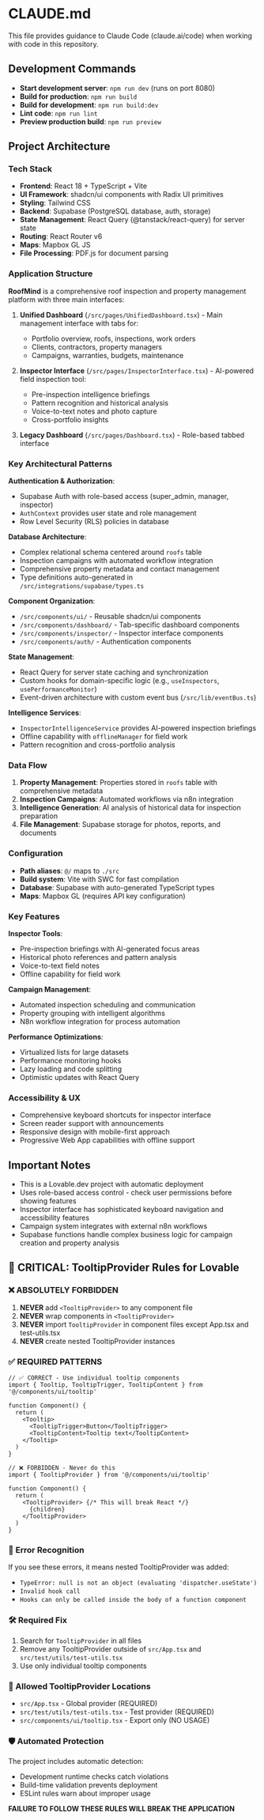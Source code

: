 # CLAUDE.md

This file provides guidance to Claude Code (claude.ai/code) when working with code in this repository.

## Development Commands

- **Start development server**: `npm run dev` (runs on port 8080)
- **Build for production**: `npm run build`
- **Build for development**: `npm run build:dev`
- **Lint code**: `npm run lint`
- **Preview production build**: `npm run preview`

## Project Architecture

### Tech Stack
- **Frontend**: React 18 + TypeScript + Vite
- **UI Framework**: shadcn/ui components with Radix UI primitives
- **Styling**: Tailwind CSS
- **Backend**: Supabase (PostgreSQL database, auth, storage)
- **State Management**: React Query (@tanstack/react-query) for server state
- **Routing**: React Router v6
- **Maps**: Mapbox GL JS
- **File Processing**: PDF.js for document parsing

### Application Structure

**RoofMind** is a comprehensive roof inspection and property management platform with three main interfaces:

1. **Unified Dashboard** (`/src/pages/UnifiedDashboard.tsx`) - Main management interface with tabs for:
   - Portfolio overview, roofs, inspections, work orders
   - Clients, contractors, property managers
   - Campaigns, warranties, budgets, maintenance

2. **Inspector Interface** (`/src/pages/InspectorInterface.tsx`) - AI-powered field inspection tool:
   - Pre-inspection intelligence briefings
   - Pattern recognition and historical analysis
   - Voice-to-text notes and photo capture
   - Cross-portfolio insights

3. **Legacy Dashboard** (`/src/pages/Dashboard.tsx`) - Role-based tabbed interface

### Key Architectural Patterns

**Authentication & Authorization**:
- Supabase Auth with role-based access (super_admin, manager, inspector)
- `AuthContext` provides user state and role management
- Row Level Security (RLS) policies in database

**Database Architecture**:
- Complex relational schema centered around `roofs` table
- Inspection campaigns with automated workflow integration
- Comprehensive property metadata and contact management
- Type definitions auto-generated in `/src/integrations/supabase/types.ts`

**Component Organization**:
- `/src/components/ui/` - Reusable shadcn/ui components
- `/src/components/dashboard/` - Tab-specific dashboard components
- `/src/components/inspector/` - Inspector interface components
- `/src/components/auth/` - Authentication components

**State Management**:
- React Query for server state caching and synchronization
- Custom hooks for domain-specific logic (e.g., `useInspectors`, `usePerformanceMonitor`)
- Event-driven architecture with custom event bus (`/src/lib/eventBus.ts`)

**Intelligence Services**:
- `InspectorIntelligenceService` provides AI-powered inspection briefings
- Offline capability with `offlineManager` for field work
- Pattern recognition and cross-portfolio analysis

### Data Flow

1. **Property Management**: Properties stored in `roofs` table with comprehensive metadata
2. **Inspection Campaigns**: Automated workflows via n8n integration
3. **Intelligence Generation**: AI analysis of historical data for inspection preparation
4. **File Management**: Supabase storage for photos, reports, and documents

### Configuration

- **Path aliases**: `@/` maps to `./src`
- **Build system**: Vite with SWC for fast compilation
- **Database**: Supabase with auto-generated TypeScript types
- **Maps**: Mapbox GL (requires API key configuration)

### Key Features

**Inspector Tools**:
- Pre-inspection briefings with AI-generated focus areas
- Historical photo references and pattern analysis
- Voice-to-text field notes
- Offline capability for field work

**Campaign Management**:
- Automated inspection scheduling and communication
- Property grouping with intelligent algorithms
- N8n workflow integration for process automation

**Performance Optimizations**:
- Virtualized lists for large datasets
- Performance monitoring hooks
- Lazy loading and code splitting
- Optimistic updates with React Query

### Accessibility & UX

- Comprehensive keyboard shortcuts for inspector interface
- Screen reader support with announcements
- Responsive design with mobile-first approach
- Progressive Web App capabilities with offline support

## Important Notes

- This is a Lovable.dev project with automatic deployment
- Uses role-based access control - check user permissions before showing features
- Inspector interface has sophisticated keyboard navigation and accessibility features
- Campaign system integrates with external n8n workflows
- Supabase functions handle complex business logic for campaign creation and property analysis

## 🚨 CRITICAL: TooltipProvider Rules for Lovable

### ❌ ABSOLUTELY FORBIDDEN
1. **NEVER** add `<TooltipProvider>` to any component file
2. **NEVER** wrap components in `<TooltipProvider>`
3. **NEVER** import `TooltipProvider` in component files except App.tsx and test-utils.tsx
4. **NEVER** create nested TooltipProvider instances

### ✅ REQUIRED PATTERNS
```tsx
// ✅ CORRECT - Use individual tooltip components
import { Tooltip, TooltipTrigger, TooltipContent } from '@/components/ui/tooltip'

function Component() {
  return (
    <Tooltip>
      <TooltipTrigger>Button</TooltipTrigger>
      <TooltipContent>Tooltip text</TooltipContent>
    </Tooltip>
  )
}
```

```tsx
// ❌ FORBIDDEN - Never do this
import { TooltipProvider } from '@/components/ui/tooltip'

function Component() {
  return (
    <TooltipProvider> {/* This will break React */}
      {children}
    </TooltipProvider>
  )
}
```

### 🚨 Error Recognition
If you see these errors, it means nested TooltipProvider was added:
- `TypeError: null is not an object (evaluating 'dispatcher.useState')`
- `Invalid hook call`
- `Hooks can only be called inside the body of a function component`

### 🛠️ Required Fix
1. Search for `TooltipProvider` in all files
2. Remove any TooltipProvider outside of `src/App.tsx` and `src/test/utils/test-utils.tsx`
3. Use only individual tooltip components

### 📍 Allowed TooltipProvider Locations
- `src/App.tsx` - Global provider (REQUIRED)
- `src/test/utils/test-utils.tsx` - Test provider (REQUIRED)
- `src/components/ui/tooltip.tsx` - Export only (NO USAGE)

### 🛡️ Automated Protection
The project includes automatic detection:
- Development runtime checks catch violations
- Build-time validation prevents deployment
- ESLint rules warn about improper usage

**FAILURE TO FOLLOW THESE RULES WILL BREAK THE APPLICATION**